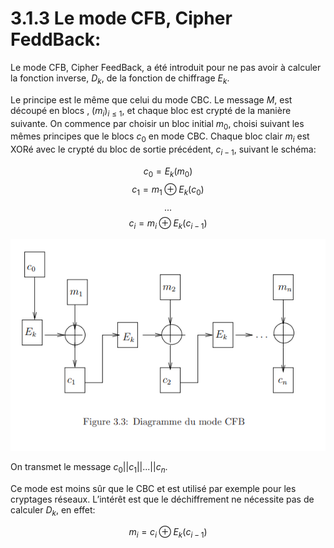 # 3.1.3 Le mode CFB, Cipher FeddBack:

Le mode CFB, Cipher FeedBack, a été introduit pour ne pas avoir à calculer la fonction inverse, $D_k$, de la fonction de chiffrage $E_k$.

Le principe est le même que celui du mode CBC. Le message $M$, est découpé en blocs , $(m_i)_{i \leq 1}$, et chaque bloc est crypté de la manière suivante. On commence par choisir un bloc initial $m_0$, choisi suivant les mêmes principes que le blocs $c_0$ en mode CBC. Chaque bloc clair $m_i$ est XORé avec le crypté du bloc de sortie précédent, $c_{i−1}$, suivant le schéma:

$$c_0 = E_k(m_0)$$
$$c_1 = m_1 \oplus E_k(c_0)$$
$$ ... $$
$$c_i = m_i \oplus E_k(c_{i-1})$$

<center><img src="../../img/3/3.PNG"></center>

On transmet le message $c_0 || c_1 || ... || c_n$.

Ce mode est moins sûr que le CBC et est utilisé par exemple pour les cryptages réseaux. L’intérêt est que le déchiffrement ne nécessite pas de calculer $D_k$, en effet:

$$m_i = c_i \oplus E_k(c_{i-1})$$
